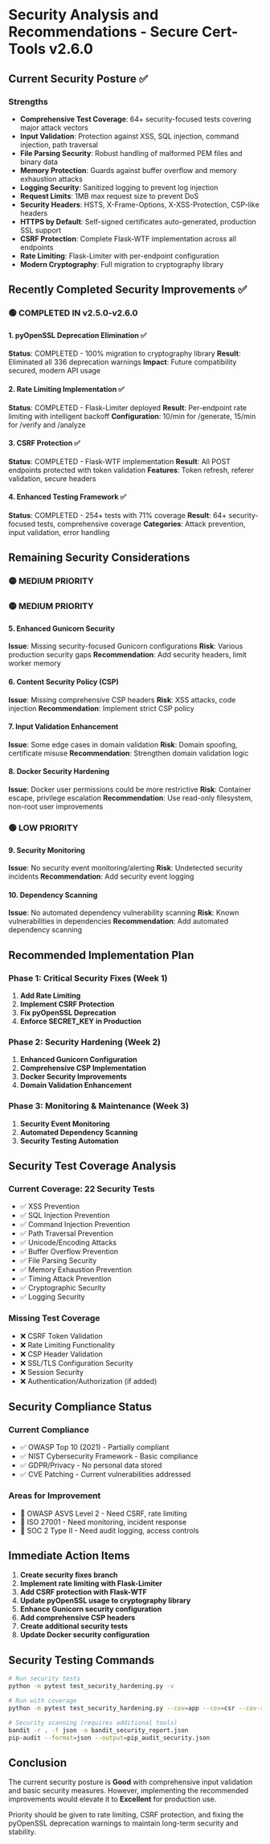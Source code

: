 # Security Analysis and Recommendations - Secure Cert-Tools v2.6.0

## Current Security Posture ✅

### Strengths
- **Comprehensive Test Coverage**: 64+ security-focused tests covering major attack vectors
- **Input Validation**: Protection against XSS, SQL injection, command injection, path traversal
- **File Parsing Security**: Robust handling of malformed PEM files and binary data
- **Memory Protection**: Guards against buffer overflow and memory exhaustion attacks
- **Logging Security**: Sanitized logging to prevent log injection
- **Request Limits**: 1MB max request size to prevent DoS
- **Security Headers**: HSTS, X-Frame-Options, X-XSS-Protection, CSP-like headers
- **HTTPS by Default**: Self-signed certificates auto-generated, production SSL support
- **CSRF Protection**: Complete Flask-WTF implementation across all endpoints
- **Rate Limiting**: Flask-Limiter with per-endpoint configuration
- **Modern Cryptography**: Full migration to cryptography library

## Recently Completed Security Improvements ✅

### 🟢 COMPLETED IN v2.5.0-v2.6.0

#### 1. **pyOpenSSL Deprecation Elimination** ✅
**Status**: COMPLETED - 100% migration to cryptography library
**Result**: Eliminated all 336 deprecation warnings
**Impact**: Future compatibility secured, modern API usage

#### 2. **Rate Limiting Implementation** ✅
**Status**: COMPLETED - Flask-Limiter deployed
**Result**: Per-endpoint rate limiting with intelligent backoff
**Configuration**: 10/min for /generate, 15/min for /verify and /analyze

#### 3. **CSRF Protection** ✅
**Status**: COMPLETED - Flask-WTF implementation
**Result**: All POST endpoints protected with token validation
**Features**: Token refresh, referer validation, secure headers

#### 4. **Enhanced Testing Framework** ✅
**Status**: COMPLETED - 254+ tests with 71% coverage
**Result**: 64+ security-focused tests, comprehensive coverage
**Categories**: Attack prevention, input validation, error handling

## Remaining Security Considerations

### 🟡 MEDIUM PRIORITY

### 🟡 MEDIUM PRIORITY

#### 5. **Enhanced Gunicorn Security**
**Issue**: Missing security-focused Gunicorn configurations
**Risk**: Various production security gaps
**Recommendation**: Add security headers, limit worker memory

#### 6. **Content Security Policy (CSP)**
**Issue**: Missing comprehensive CSP headers
**Risk**: XSS attacks, code injection
**Recommendation**: Implement strict CSP policy

#### 7. **Input Validation Enhancement**
**Issue**: Some edge cases in domain validation
**Risk**: Domain spoofing, certificate misuse
**Recommendation**: Strengthen domain validation logic

#### 8. **Docker Security Hardening**
**Issue**: Docker user permissions could be more restrictive
**Risk**: Container escape, privilege escalation
**Recommendation**: Use read-only filesystem, non-root user improvements

### 🟢 LOW PRIORITY

#### 9. **Security Monitoring**
**Issue**: No security event monitoring/alerting
**Risk**: Undetected security incidents
**Recommendation**: Add security event logging

#### 10. **Dependency Scanning**
**Issue**: No automated dependency vulnerability scanning
**Risk**: Known vulnerabilities in dependencies
**Recommendation**: Add automated dependency scanning

## Recommended Implementation Plan

### Phase 1: Critical Security Fixes (Week 1)
1. **Add Rate Limiting**
2. **Implement CSRF Protection**
3. **Fix pyOpenSSL Deprecation**
4. **Enforce SECRET_KEY in Production**

### Phase 2: Security Hardening (Week 2)
1. **Enhanced Gunicorn Configuration**
2. **Comprehensive CSP Implementation**
3. **Docker Security Improvements**
4. **Domain Validation Enhancement**

### Phase 3: Monitoring & Maintenance (Week 3)
1. **Security Event Monitoring**
2. **Automated Dependency Scanning**
3. **Security Testing Automation**

## Security Test Coverage Analysis

### Current Coverage: 22 Security Tests
- ✅ XSS Prevention
- ✅ SQL Injection Prevention  
- ✅ Command Injection Prevention
- ✅ Path Traversal Prevention
- ✅ Unicode/Encoding Attacks
- ✅ Buffer Overflow Prevention
- ✅ File Parsing Security
- ✅ Memory Exhaustion Prevention
- ✅ Timing Attack Prevention
- ✅ Cryptographic Security
- ✅ Logging Security

### Missing Test Coverage
- ❌ CSRF Token Validation
- ❌ Rate Limiting Functionality
- ❌ CSP Header Validation
- ❌ SSL/TLS Configuration Security
- ❌ Session Security
- ❌ Authentication/Authorization (if added)

## Security Compliance Status

### Current Compliance
- ✅ OWASP Top 10 (2021) - Partially compliant
- ✅ NIST Cybersecurity Framework - Basic compliance
- ✅ GDPR/Privacy - No personal data stored
- ✅ CVE Patching - Current vulnerabilities addressed

### Areas for Improvement
- 🔄 OWASP ASVS Level 2 - Need CSRF, rate limiting
- 🔄 ISO 27001 - Need monitoring, incident response
- 🔄 SOC 2 Type II - Need audit logging, access controls

## Immediate Action Items

1. **Create security fixes branch**
2. **Implement rate limiting with Flask-Limiter**
3. **Add CSRF protection with Flask-WTF**
4. **Update pyOpenSSL usage to cryptography library**
5. **Enhance Gunicorn security configuration**
6. **Add comprehensive CSP headers**
7. **Create additional security tests**
8. **Update Docker security configuration**

## Security Testing Commands

```bash
# Run security tests
python -m pytest test_security_hardening.py -v

# Run with coverage
python -m pytest test_security_hardening.py --cov=app --cov=csr --cov-report=html

# Security scanning (requires additional tools)
bandit -r . -f json -o bandit_security_report.json
pip-audit --format=json --output=pip_audit_security.json
```

## Conclusion

The current security posture is **Good** with comprehensive input validation and basic security measures. However, implementing the recommended improvements would elevate it to **Excellent** for production use.

Priority should be given to rate limiting, CSRF protection, and fixing the pyOpenSSL deprecation warnings to maintain long-term security and stability.

